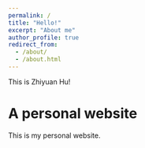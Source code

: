 ```yaml
---
permalink: /
title: "Hello!"
excerpt: "About me"
author_profile: true
redirect_from: 
  - /about/
  - /about.html
---
```


This is Zhiyuan Hu!

A personal website
======
This is my personal website.
